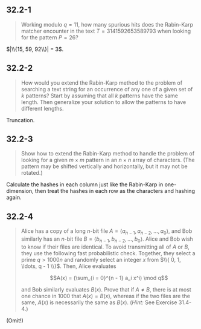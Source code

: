 ## 32.2-1

> Working modulo $q = 11$, how many spurious hits does the Rabin-Karp matcher encounter in the text $T = 3141592653589793$ when looking for the pattern $P = 26$?

$|\\{15, 59, 92\\}| = 3$.

## 32.2-2

> How would you extend the Rabin-Karp method to the problem of searching a text string for an occurrence of any one of a given set of $k$ patterns? Start by assuming that all $k$ patterns have the same length. Then generalize your solution to allow the patterns to have different lengths.

Truncation.

## 32.2-3

> Show how to extend the Rabin-Karp method to handle the problem of looking for a given $m \times m$ pattern in an $n \times n$ array of characters. (The pattern may be shifted vertically and horizontally, but it may not be rotated.)

Calculate the hashes in each column just like the Rabin-Karp in one-dimension, then treat the hashes in each row as the characters and hashing again.

## 32.2-4

> Alice has a copy of a long $n$-bit file $A = \langle a_{n - 1}, a_{n - 2}, \ldots, a_0 \rangle$, and Bob similarly has an $n$-bit file $B = \langle b_{n - 1}, b_{n - 2}, \ldots, b_0 \rangle$. Alice and Bob wish to know if their files are identical. To avoid transmitting all of $A$ or $B$, they use the following fast probabilistic check. Together, they select a prime $q > 1000n$ and randomly select an integer $x$ from $\\{ 0, 1, \ldots, q - 1 \\}$. Then, Alice evaluates
>
> $$A(x) = (\sum_{i = 0}^{n - 1} a_i x^i) \mod q$$
>
> and Bob similarly evaluates $B(x)$. Prove that if $A \ne B$, there is at most one chance in $1000$ that $A(x) = B(x)$, whereas if the two files are the same, $A(x)$ is necessarily the same as $B(x)$. ($\textit{Hint:}$ See Exercise 31.4-4.)

(Omit!)
